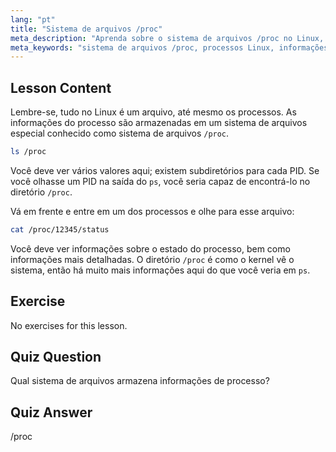 ```yaml
---
lang: "pt"
title: "Sistema de arquivos /proc"
meta_description: "Aprenda sobre o sistema de arquivos /proc no Linux, como ele armazena informações de processo e sua estrutura. Explore detalhes de processo com este guia essencial do Linux."
meta_keywords: "sistema de arquivos /proc, processos Linux, informações de processo, tutorial Linux, Linux para iniciantes, guia Linux"
---
```


## Lesson Content

Lembre-se, tudo no Linux é um arquivo, até mesmo os processos. As informações do processo são armazenadas em um sistema de arquivos especial conhecido como sistema de arquivos `/proc`.

```bash
ls /proc
```

Você deve ver vários valores aqui; existem subdiretórios para cada PID. Se você olhasse um PID na saída do `ps`, você seria capaz de encontrá-lo no diretório `/proc`.

Vá em frente e entre em um dos processos e olhe para esse arquivo:

```bash
cat /proc/12345/status
```

Você deve ver informações sobre o estado do processo, bem como informações mais detalhadas. O diretório `/proc` é como o kernel vê o sistema, então há muito mais informações aqui do que você veria em `ps`.

## Exercise

No exercises for this lesson.

## Quiz Question

Qual sistema de arquivos armazena informações de processo?

## Quiz Answer

/proc

